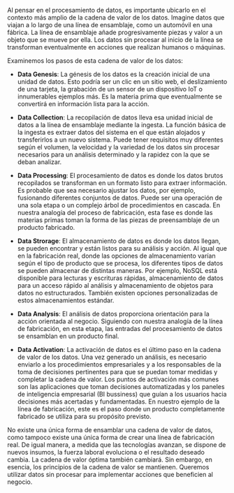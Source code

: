 Al pensar en el procesamiento de datos, es importante ubicarlo en el contexto más amplio de la cadena de valor de los datos. Imagine datos que viajan a lo largo de una línea de ensamblaje, como un automóvil en una fábrica. La línea de ensamblaje añade progresivamente piezas y valor a un objeto que se mueve por ella. Los datos sin procesar al inicio de la línea se transforman eventualmente en acciones que realizan humanos o máquinas.

Examinemos los pasos de esta cadena de valor de los datos:

- **Data Genesis**: La génesis de los datos es la creación inicial de una unidad de datos. Esto podría ser un clic en un sitio web, el deslizamiento de una tarjeta, la grabación de un sensor de un dispositivo IoT o innumerables ejemplos más. Es la materia prima que eventualmente se convertirá en información lista para la acción.

- **Data Collection**: La recopilación de datos lleva esa unidad inicial de datos a la línea de ensamblaje mediante la ingesta. La función básica de la ingesta es extraer datos del sistema en el que están alojados y transferirlos a un nuevo sistema. Puede tener requisitos muy diferentes según el volumen, la velocidad y la variedad de los datos sin procesar necesarios para un análisis determinado y la rapidez con la que se deban analizar.

- **Data Processing**: El procesamiento de datos es donde los datos brutos recopilados se transforman en un formato listo para extraer información. Es probable que sea necesario ajustar los datos, por ejemplo, fusionando diferentes conjuntos de datos. Puede ser una operación de una sola etapa o un complejo árbol de procedimientos en cascada. En nuestra analogía del proceso de fabricación, esta fase es donde las materias primas toman la forma de las piezas de preensamblaje de un producto fabricado.

- **Data Strorage**: El almacenamiento de datos es donde los datos llegan, se pueden encontrar y están listos para su análisis y acción. Al igual que en la fabricación real, donde las opciones de almacenamiento varían según el tipo de producto que se procesa, los diferentes tipos de datos se pueden almacenar de distintas maneras. Por ejemplo, NoSQL está disponible para lecturas y escrituras rápidas, almacenamiento de datos para un acceso rápido al análisis y almacenamiento de objetos para datos no estructurados. También existen opciones personalizadas de estos almacenamientos estándar.

- **Data Analysis**: El análisis de datos proporciona orientación para la acción orientada al negocio. Siguiendo con nuestra analogía de la línea de fabricación, en esta etapa, las entradas del procesamiento de datos se ensamblan en un producto final.

- **Data Activation**: La activación de datos es el último paso en la cadena de valor de los datos. Una vez generado un análisis, es necesario enviarlo a los procedimientos empresariales y a los responsables de la toma de decisiones pertinentes para que se puedan tomar medidas y completar la cadena de valor. Los puntos de activación más comunes son las aplicaciones que toman decisiones automatizadas y los paneles de inteligencia empresarial (BI bussiness) que guían a los usuarios hacia decisiones más acertadas y fundamentadas. En nuestro ejemplo de la línea de fabricación, este es el paso donde un producto completamente fabricado se utiliza para su propósito previsto.

No existe una única forma de ensamblar una cadena de valor de datos, como tampoco existe una única forma de crear una línea de fabricación real. De igual manera, a medida que las tecnologías avanzan, se dispone de nuevos insumos, la fuerza laboral evoluciona o el resultado deseado cambia. La cadena de valor óptima también cambiará. Sin embargo, en esencia, los principios de la cadena de valor se mantienen. Queremos utilizar datos sin procesar para implementar acciones que beneficien al negocio.
